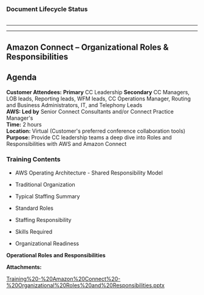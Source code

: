   

### Document Lifecycle Status

  

|    |    |    |    |
| --- | --- | --- | --- |

  

* * *

* * *

Amazon Connect – Organizational Roles & Responsibilities
--------------------------------------------------------

**Agenda**
----------

**Customer Attendees:** **Primary** CC Leadership **Secondary** CC Managers, LOB leads, Reporting leads, WFM leads, CC Operations Manager, Routing and Business Administrators, IT, and Telephony Leads   
**AWS: Led by** Senior Connect Consultants and/or Connect Practice Manager's  
**Time:** 2 hours  
**Location:** Virtual (Customer's preferred conference collaboration tools)  
**Purpose:** Provide CC leadership teams a deep dive into Roles and Responsibilities with AWS and Amazon Connect

### Training Contents 

*   AWS Operating Architecture - Shared Responsibility Model
    
*   Traditional Organization
    
*   Typical Staffing Summary
    
*   Standard Roles
    
*   Staffing Responsibility
    
*   Skills Required
    
*   Organizational Readiness
    

**Operational Roles and Responsibilities**

 **Attachments:** 


[Training%20-%20Amazon%20Connect%20-%20Organizational%20Roles%20and%20Responsibilities.pptx](/.attachments/DK-MobilizeforConnect/Training%20-%20Amazon%20Connect%20-%20Organizational%20Roles%20and%20Responsibilities.pptx)
